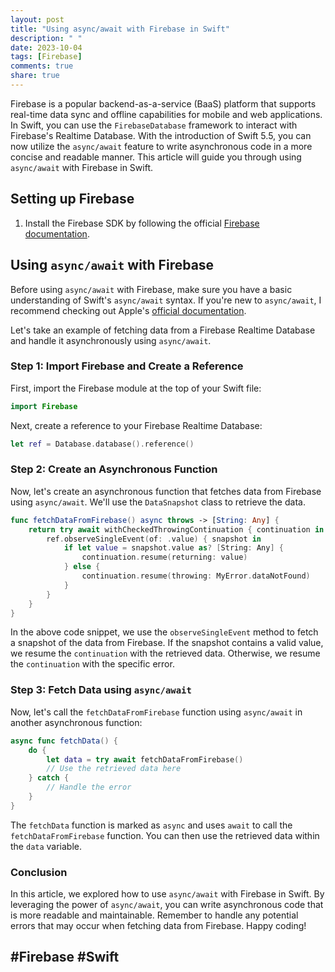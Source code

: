 ```yaml
---
layout: post
title: "Using async/await with Firebase in Swift"
description: " "
date: 2023-10-04
tags: [Firebase]
comments: true
share: true
---
```


Firebase is a popular backend-as-a-service (BaaS) platform that supports real-time data sync and offline capabilities for mobile and web applications. In Swift, you can use the `FirebaseDatabase` framework to interact with Firebase's Realtime Database. With the introduction of Swift 5.5, you can now utilize the `async/await` feature to write asynchronous code in a more concise and readable manner. This article will guide you through using `async/await` with Firebase in Swift.

## Setting up Firebase

1. Install the Firebase SDK by following the official [Firebase documentation](https://firebase.google.com/docs/ios/setup).

## Using `async/await` with Firebase

Before using `async/await` with Firebase, make sure you have a basic understanding of Swift's `async/await` syntax. If you're new to `async/await`, I recommend checking out Apple's [official documentation](https://developer.apple.com/documentation/swift/async_await).

Let's take an example of fetching data from a Firebase Realtime Database and handle it asynchronously using `async/await`.

### Step 1: Import Firebase and Create a Reference

First, import the Firebase module at the top of your Swift file:

```swift
import Firebase
```

Next, create a reference to your Firebase Realtime Database:

```swift
let ref = Database.database().reference()
```

### Step 2: Create an Asynchronous Function

Now, let's create an asynchronous function that fetches data from Firebase using `async/await`. We'll use the `DataSnapshot` class to retrieve the data.

```swift
func fetchDataFromFirebase() async throws -> [String: Any] {
    return try await withCheckedThrowingContinuation { continuation in
        ref.observeSingleEvent(of: .value) { snapshot in
            if let value = snapshot.value as? [String: Any] {
                continuation.resume(returning: value)
            } else {
                continuation.resume(throwing: MyError.dataNotFound)
            }
        }
    }
}
```

In the above code snippet, we use the `observeSingleEvent` method to fetch a snapshot of the data from Firebase. If the snapshot contains a valid value, we resume the `continuation` with the retrieved data. Otherwise, we resume the `continuation` with the specific error.

### Step 3: Fetch Data using `async/await`

Now, let's call the `fetchDataFromFirebase` function using `async/await` in another asynchronous function:

```swift
async func fetchData() {
    do {
        let data = try await fetchDataFromFirebase()
        // Use the retrieved data here
    } catch {
        // Handle the error
    }
}
```

The `fetchData` function is marked as `async` and uses `await` to call the `fetchDataFromFirebase` function. You can then use the retrieved data within the `data` variable.

### Conclusion

In this article, we explored how to use `async/await` with Firebase in Swift. By leveraging the power of `async/await`, you can write asynchronous code that is more readable and maintainable. Remember to handle any potential errors that may occur when fetching data from Firebase. Happy coding!

## #Firebase #Swift